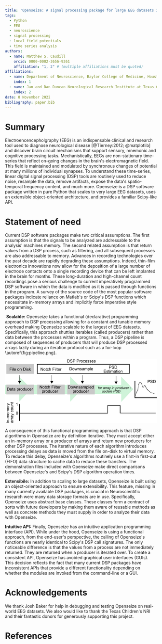 ```yaml
---
title: 'Openseize: A signal processing package for large EEG datasets in Python'
tags:
  - Python
  - EEG
  - neuroscience
  - signal processing
  - local field potentials
  - time series analysis
authors:
  - name: Matthew S. Caudill
    orcid: 0000-0002-3656-9261
    affiliation: "1, 2" # (multiple affiliations must be quoted)
affiliations:
  - name: Department of Neuroscience, Baylor College of Medicine, Houston, TX, USA
    index: 1
  - name: Jan and Dan Duncan Neurological Research Institute at Texas Childrens Hospital, Houston, TX, USA
    index: 2
date: 8 November 2022
bibliography: paper.bib
---
```


# Summary

Electroencencepholgraphy (EEG) is an indispensable clinical and research
tool used to diagnose neurological disease [@Tierney:2012; @matplotlib] and discover brain circuit mechanisms that support sensory, mnemonic and cognitive processing tasks. Mechanistically, EEGs are non-stationary time-series that reflect on-going changes in the brain's electromagnetic field. This field is maintained and modulated by synchronous changes of potential at many millions of individual synapses. To understand these time-series, linear digital signal processing (DSP) tools are routinely used to reduce noise, resample the data, remove artifacts, expose the data's spatio-temporal frequency content, and much more. Openseize is a DSP software package written in pure Python that scales to very large EEG datasets, uses an extensible object-oriented architecture, and provides a familiar Scipy-like API.

# Statement of need

Current DSP software packages make two critical assumptions. The first assumption is that the signals to be analyzed are addressable to the analysis' machines memory. The second related assumption is that return values from a DSP process, such as filtering, and all subsequent processes are also addressable to memory. Advances in recording technologies over the past decade are rapidly degrading these assumptions. Indeed, thin-film electronics innovations now allow for the deposition of a large number of electrode contacts onto a single recording device that can be left implanted in the brain for months. These long-duration and high-channel count recordings pose a serious challenge to current imperatively programmed DSP software in which the data is modified as it is passed through functions in the program. A survey of the source code of the most popular software packages indicate reliance on Matlab's or Scipy's DSP functions which necessitate in-memory arrays and implicitly force imperative style programming.

 **Scalable:** Openseize takes a functional (declarative) programming approach to DSP processing allowing for a constant and tunable memory overhead making Openseize scalable to the largest of EEG datasets. Specifically, this approach shuttles iterables (called producers) rather than data between the processes within a program. Thus, a DSP pipeline is composed of sequences of producers that will produce DSP processed arrays lazily during an iteration protocol such as a for-loop \autoref{fig:pipeline.png}.

![Example DSP pipeline for computing the power spectrum of a large EEG dataset. Each DSP process in the pipeline recieves and returns a producer iterable. At the final stage the PSD estimator requests an array from the downsampled producer. This triggers all previous DSP producers to generate a single array.\label{fig: pipeline}](pipeline.png)

A consequence of this functional programming approach is that DSP algorithms in Openseize are by definition iterative. They must accept either an in-memory array or a producer of arrays and return new producers for other DSP processes. The iterative nature of each algorithm introduces processing delays as data is moved from the file on-disk to virtual memory. To reduce this delay, Openseize's algorithms routinely use a first-in first-out (FIFO)  data structure to cache data to reduce these transfers. The demonstration files included with Openseize make direct comparisons between Openseize's and Scipy's DSP algorithm operation times. 

**Extensibile:** In addition to scaling to large datasets, Openseize is built using an object-oriented approach to ensure extensibility. This feature, missing in many currently available DSP packages, is crucial in Neuroscientific research were many data storage formats are in use. Specifically, Openseize uses abstract base classes. These classes form a contract of sorts with future developers by making them aware of reusable methods as well as concrete methods they must supply in order to analyze their data with Openseize.

**Intuitive API:** Finally, Openseize has an intuitive application programming interface (API). While under the hood, Openseize is using a functional approach, from the end-user's perspective, the calling of Openseize's functions are nearly identical to Scipy's DSP call signatures. The only noticeable difference is that the values from a process are not immediately returned. They are returned when a producer is iterated over. To create a consistent API, Openseize has avoided graphical user interfaces (GUIs). This decision reflects the fact that many current DSP packages have inconsistent APIs that provide a different functionality depending on whether the modules are invoked from the command-line or a GUI.   

# Acknowledgements

We thank Josh Baker for help in debugging and testing Openseize on real-world EEG datasets. We also would like to thank the Texas Children's NRI and their fantastic donors for generously supporting this project.

# References
